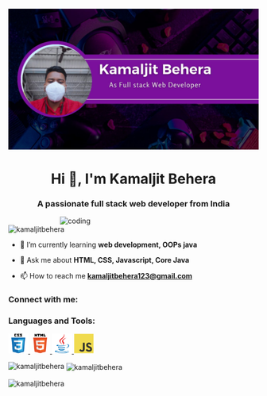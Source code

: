![logo](https://github.com/KamaljitBehera/KamaljitBehera/blob/main/banner.jpg)
<h1 align="center">Hi 👋, I'm Kamaljit Behera</h1>
<h3 align="center">A passionate full stack web developer from India</h3>
<img align="right" alt="coding" width="400" src="https://cdn.dribbble.com/users/1162077/screenshots/3848914/programmer.gif">

<p align="left"> <img src="https://komarev.com/ghpvc/?username=kamaljitbehera&label=Profile%20views&color=0e75b6&style=flat" alt="kamaljitbehera" /> </p>

- 🌱 I’m currently learning **web development, OOPs java**

- 💬 Ask me about **HTML, CSS, Javascript, Core Java**

- 📫 How to reach me **kamaljitbehera123@gmail.com**

<h3 align="left">Connect with me:</h3>
<p align="left">
</p>

<h3 align="left">Languages and Tools:</h3>
<p align="left"> <a href="https://www.w3schools.com/css/" target="_blank" rel="noreferrer"> <img src="https://raw.githubusercontent.com/devicons/devicon/master/icons/css3/css3-original-wordmark.svg" alt="css3" width="40" height="40"/> </a> <a href="https://www.w3.org/html/" target="_blank" rel="noreferrer"> <img src="https://raw.githubusercontent.com/devicons/devicon/master/icons/html5/html5-original-wordmark.svg" alt="html5" width="40" height="40"/> </a> <a href="https://www.java.com" target="_blank" rel="noreferrer"> <img src="https://raw.githubusercontent.com/devicons/devicon/master/icons/java/java-original.svg" alt="java" width="40" height="40"/> </a> <a href="https://developer.mozilla.org/en-US/docs/Web/JavaScript" target="_blank" rel="noreferrer"> <img src="https://raw.githubusercontent.com/devicons/devicon/master/icons/javascript/javascript-original.svg" alt="javascript" width="40" height="40"/> </a> </p>

<p><img align="left" src="https://github-readme-stats.vercel.app/api/top-langs?username=kamaljitbehera&show_icons=true&locale=en&layout=compact" alt="kamaljitbehera" /></p>

<p>&nbsp;<img align="center" src="https://github-readme-stats.vercel.app/api?username=kamaljitbehera&show_icons=true&locale=en" alt="kamaljitbehera" /></p>

<p><img align="center" src="https://github-readme-streak-stats.herokuapp.com/?user=kamaljitbehera&" alt="kamaljitbehera" /></p>
